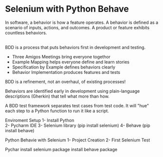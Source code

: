 # Selenium with Python Behave

In software, a behavior is how a feature operates. A behavior is defined as a scenario of inputs, actions, and outcomes. A product or feature exhibits countless behaviors.<br><br>

BDD is a process that puts behaviors first in development and testing.
* Three Amigos Meetings bring everyone togethor
* Example Mapping helps everyone define and learn stories
* Specification by Example defines behaviors clearly
* Behavior Implementation produces features and tests

BDD is a refinement, not an overhaul, of existing processes!<br>

Behaviors are identified early in development using plain-language descriptions (Gherkin) that tell what more than how.<br>

A BDD test framework separates test cases from test code. It will "hue" each step to a Python function to run it like a script.<br>


Enviroment Setup
1- Install Python	
2- Pycharm IDE
3- Selenium library (pip install selenium)
4- Behave (pip install behave)


Python Behavie with Selenium
1- Project Creation
2- First Selenium Test

Pychar
install selenium package
install behave package


